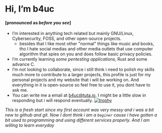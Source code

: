 # Hi, I’m b4uc
#### [pronounced as *before you see*]
- I’m interested in anything tech related but mainly GNU/Linux, Cybersecurity, FOSS, and other open-source projects.
  - besides that I like most other "normal" things like music and books, tho I hate social medias and other media outlets that use computer algorithm that spies on you and does follow basic privacy policies.
- I’m currently learning *some pentesting applications*, Rust and some advance C.
- I’m not looking to collaborate, since i still think i need to polish my skills much more to contribute to a larger projects, this profile is just for my personal projects and my website that i will be working on. And everything in it is open-source so feel free to use it, you dont have to ask me.
- You can write me a email at b4uc@tuta.io. I might be a little slow in responding but i will respond eventually.
[![trophy](https://github-profile-trophy.vercel.app/?username=iamb4uc)](https://github.com/ryo-ma/github-profile-trophy)

*This is a fresh start since my first account was very messy and i was a bit new to github and git. Now I dont think i am a ```beginer``` cause i have gotten a bit used to programming and using different services properly. And I am willing to learn everyday*

<!---
iamb4uc/iamb4uc is a ✨ special ✨ repository because its `README.md` (this file) appears on your GitHub profile.
You can click the Preview link to take a look at your changes. 
--->
